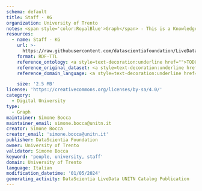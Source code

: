 ```yaml
---
schema: default
title: Staff - KG
organization: University of Trento
notes: <span style='color:RoyalBlue'>Graph</span> - This is a Knowledge Graph, created by the University of Trento (UNITN), that includes information about the UNITN staff members.
resources:
  - name: Staff - KG
    url: >-
      https://raw.githubusercontent.com/datascientiafoundation/LiveDataUNITN-DREP/main/Data%20Resources/KGs/DU-UNITN-staff-kg.ttl
    format: RDF-TTL
    reference_ontology: <a style=text-decoration:underline href="">TODO</a>
    reference_original_dataset: <a style=text-decoration:underline href="https://datascientiafoundation.github.io/LiveDataUNITN/datasets/UNITN-people/">Staff</a>
    reference_domain_language: <a style=text-decoration:underline href="">TODO</a>

    size: '2.5 MB'
license: 'https://creativecommons.org/licenses/by-sa/4.0/'
category:
  - Digital University
type:
  - Graph
maintainer: Simone Bocca
maintainer_email: simone.bocca@unitn.it
creator: Simone Bocca
creator_email: 'simone.bocca@unitn.it'
publisher: DataScientia Foundation
owner: University of Trento
validator: Simone Bocca
keyword: 'people, university, staff'
domain: University of Trento
language: Italian
modification_datetime: '01/05/2024'
generating_activity: DataScientia LiveData UNITN Catalog Publication
---
```

